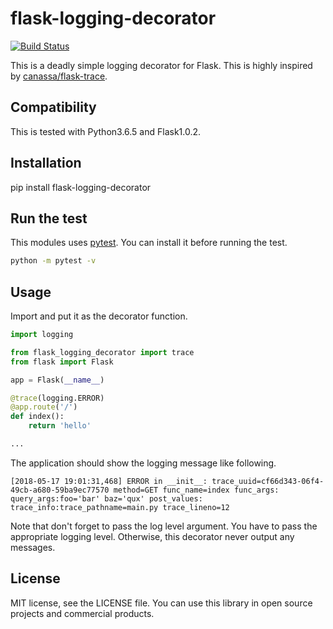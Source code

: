 # flask-logging-decorator

[![Build Status](https://travis-ci.org/sgykfjsm/flask-logging-decorator.svg?branch=master)](https://travis-ci.org/sgykfjsm/flask-logging-decorator)

This is a deadly simple logging decorator for Flask. This is highly inspired by [canassa/flask-trace](https://github.com/canassa/flask-trace).

## Compatibility

This is tested with Python3.6.5 and Flask1.0.2.

## Installation

pip install flask-logging-decorator

## Run the test

This modules uses [pytest](http://pytest.org/latest/). You can install it before running the test.

```bash
python -m pytest -v
```

## Usage

Import and put it as the decorator function.

```python
import logging

from flask_logging_decorator import trace
from flask import Flask

app = Flask(__name__)

@trace(logging.ERROR)
@app.route('/')
def index():
    return 'hello'

...
```

The application should show the logging message like following.

```text
[2018-05-17 19:01:31,468] ERROR in __init__: trace_uuid=cf66d343-06f4-49cb-a680-59ba9ec77570 method=GET func_name=index func_args: query_args:foo='bar' baz='qux' post_values: trace_info:trace_pathname=main.py trace_lineno=12
```

Note that don't forget to pass the log level argument. You have to pass the appropriate logging level. Otherwise, this decorator never output any messages.

## License

MIT license, see the LICENSE file. You can use this library in open source projects and commercial products.
